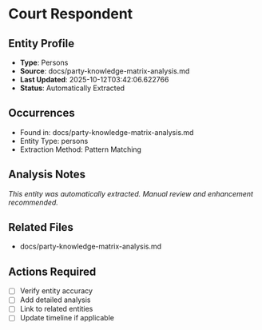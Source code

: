 # Court Respondent

## Entity Profile
- **Type**: Persons
- **Source**: docs/party-knowledge-matrix-analysis.md
- **Last Updated**: 2025-10-12T03:42:06.622766
- **Status**: Automatically Extracted

## Occurrences
- Found in: docs/party-knowledge-matrix-analysis.md
- Entity Type: persons
- Extraction Method: Pattern Matching

## Analysis Notes
*This entity was automatically extracted. Manual review and enhancement recommended.*

## Related Files
- docs/party-knowledge-matrix-analysis.md

## Actions Required
- [ ] Verify entity accuracy
- [ ] Add detailed analysis
- [ ] Link to related entities
- [ ] Update timeline if applicable
